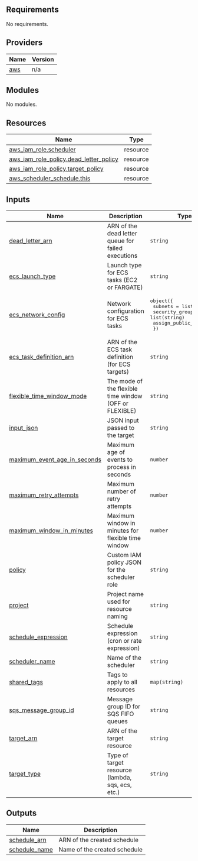 <!-- BEGIN_TF_DOCS -->
## Requirements

No requirements.

## Providers

| Name | Version |
|------|---------|
| <a name="provider_aws"></a> [aws](#provider\_aws) | n/a |

## Modules

No modules.

## Resources

| Name | Type |
|------|------|
| [aws_iam_role.scheduler](https://registry.terraform.io/providers/hashicorp/aws/latest/docs/resources/iam_role) | resource |
| [aws_iam_role_policy.dead_letter_policy](https://registry.terraform.io/providers/hashicorp/aws/latest/docs/resources/iam_role_policy) | resource |
| [aws_iam_role_policy.target_policy](https://registry.terraform.io/providers/hashicorp/aws/latest/docs/resources/iam_role_policy) | resource |
| [aws_scheduler_schedule.this](https://registry.terraform.io/providers/hashicorp/aws/latest/docs/resources/scheduler_schedule) | resource |

## Inputs

| Name | Description | Type | Default | Required |
|------|-------------|------|---------|:--------:|
| <a name="input_dead_letter_arn"></a> [dead\_letter\_arn](#input\_dead\_letter\_arn) | ARN of the dead letter queue for failed executions | `string` | `null` | no |
| <a name="input_ecs_launch_type"></a> [ecs\_launch\_type](#input\_ecs\_launch\_type) | Launch type for ECS tasks (EC2 or FARGATE) | `string` | `"FARGATE"` | no |
| <a name="input_ecs_network_config"></a> [ecs\_network\_config](#input\_ecs\_network\_config) | Network configuration for ECS tasks | <pre>object({<br>    subnets          = list(string)<br>    security_groups  = list(string)<br>    assign_public_ip = bool<br>  })</pre> | `null` | no |
| <a name="input_ecs_task_definition_arn"></a> [ecs\_task\_definition\_arn](#input\_ecs\_task\_definition\_arn) | ARN of the ECS task definition (for ECS targets) | `string` | `null` | no |
| <a name="input_flexible_time_window_mode"></a> [flexible\_time\_window\_mode](#input\_flexible\_time\_window\_mode) | The mode of the flexible time window (OFF or FLEXIBLE) | `string` | `"OFF"` | no |
| <a name="input_input_json"></a> [input\_json](#input\_input\_json) | JSON input passed to the target | `string` | `null` | no |
| <a name="input_maximum_event_age_in_seconds"></a> [maximum\_event\_age\_in\_seconds](#input\_maximum\_event\_age\_in\_seconds) | Maximum age of events to process in seconds | `number` | `3600` | no |
| <a name="input_maximum_retry_attempts"></a> [maximum\_retry\_attempts](#input\_maximum\_retry\_attempts) | Maximum number of retry attempts | `number` | `null` | no |
| <a name="input_maximum_window_in_minutes"></a> [maximum\_window\_in\_minutes](#input\_maximum\_window\_in\_minutes) | Maximum window in minutes for flexible time window | `number` | `5` | no |
| <a name="input_policy"></a> [policy](#input\_policy) | Custom IAM policy JSON for the scheduler role | `string` | `""` | no |
| <a name="input_project"></a> [project](#input\_project) | Project name used for resource naming | `string` | n/a | yes |
| <a name="input_schedule_expression"></a> [schedule\_expression](#input\_schedule\_expression) | Schedule expression (cron or rate expression) | `string` | `"rate(1 day)"` | no |
| <a name="input_scheduler_name"></a> [scheduler\_name](#input\_scheduler\_name) | Name of the scheduler | `string` | n/a | yes |
| <a name="input_shared_tags"></a> [shared\_tags](#input\_shared\_tags) | Tags to apply to all resources | `map(string)` | `{}` | no |
| <a name="input_sqs_message_group_id"></a> [sqs\_message\_group\_id](#input\_sqs\_message\_group\_id) | Message group ID for SQS FIFO queues | `string` | `null` | no |
| <a name="input_target_arn"></a> [target\_arn](#input\_target\_arn) | ARN of the target resource | `string` | n/a | yes |
| <a name="input_target_type"></a> [target\_type](#input\_target\_type) | Type of target resource (lambda, sqs, ecs, etc.) | `string` | `"lambda"` | no |

## Outputs

| Name | Description |
|------|-------------|
| <a name="output_schedule_arn"></a> [schedule\_arn](#output\_schedule\_arn) | ARN of the created schedule |
| <a name="output_schedule_name"></a> [schedule\_name](#output\_schedule\_name) | Name of the created schedule |
<!-- END_TF_DOCS -->